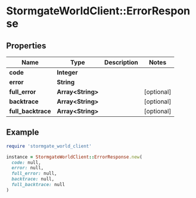 # StormgateWorldClient::ErrorResponse

## Properties

| Name | Type | Description | Notes |
| ---- | ---- | ----------- | ----- |
| **code** | **Integer** |  |  |
| **error** | **String** |  |  |
| **full_error** | **Array&lt;String&gt;** |  | [optional] |
| **backtrace** | **Array&lt;String&gt;** |  | [optional] |
| **full_backtrace** | **Array&lt;String&gt;** |  | [optional] |

## Example

```ruby
require 'stormgate_world_client'

instance = StormgateWorldClient::ErrorResponse.new(
  code: null,
  error: null,
  full_error: null,
  backtrace: null,
  full_backtrace: null
)
```


